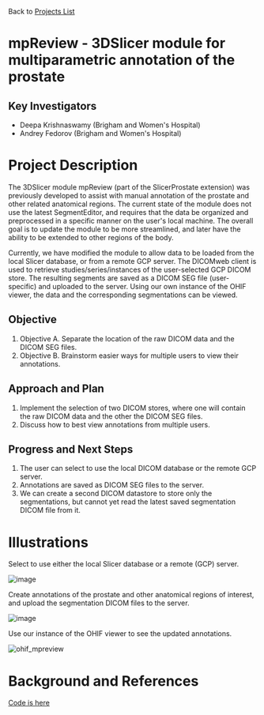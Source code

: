 Back to [Projects List](../../README.md#ProjectsList)

# mpReview - 3DSlicer module for multiparametric annotation of the prostate

## Key Investigators

- Deepa Krishnaswamy (Brigham and Women's Hospital)
- Andrey Fedorov (Brigham and Women's Hospital)

# Project Description

The 3DSlicer module mpReview (part of the SlicerProstate extension) was previously developed to assist with manual annotation of the prostate and other related anatomical regions. 
The current state of the module does not use the latest SegmentEditor, and requires that the data be organized and preprocessed in a specific manner on the user's local machine. 
The overall goal is to update the module to be more streamlined, and later have the ability to be extended to other regions of the body. 

Currently, we have modified the module to allow data to be loaded from the local Slicer database, or from a remote GCP server. The DICOMweb client is used to retrieve studies/series/instances 
of the user-selected GCP DICOM store. The resulting segments are saved as a DICOM SEG file (user-specific) and uploaded to the server. Using our own instance of the OHIF viewer, the data and the corresponding segmentations can be viewed. 

## Objective

<!-- Describe here WHAT you would like to achieve (what you will have as end result). -->

1. Objective A. Separate the location of the raw DICOM data and the DICOM SEG files. 
1. Objective B. Brainstorm easier ways for multiple users to view their annotations. 

## Approach and Plan

<!-- Describe here HOW you would like to achieve the objectives stated above. -->

1. Implement the selection of two DICOM stores, where one will contain the raw DICOM data and the other the DICOM SEG files. 
1. Discuss how to best view annotations from multiple users. 

## Progress and Next Steps

<!-- Update this section as you make progress, describing of what you have ACTUALLY DONE. If there are specific steps that you could not complete then you can describe them here, too. -->

1. The user can select to use the local DICOM database or the remote GCP server. 
2. Annotations are saved as DICOM SEG files to the server. 
3. We can create a second DICOM datastore to store only the segmentations, but cannot yet read the latest saved segmentation DICOM file from it. 

# Illustrations

<!-- Add pictures and links to videos that demonstrate what has been accomplished.
![Description of picture](Example2.jpg)
![Some more images](Example2.jpg)
-->

Select to use either the local Slicer database or a remote (GCP) server. 

![image](https://user-images.githubusercontent.com/59979551/173397241-97def393-7434-4d8d-978f-9ca695cf6efc.png)

Create annotations of the prostate and other anatomical regions of interest, and upload the segmentation DICOM files to the server. 

![image](https://user-images.githubusercontent.com/59979551/173397664-c3a7f567-d5f2-4214-a366-7cef1344860c.png)

Use our instance of the OHIF viewer to see the updated annotations.

![ohif_mpreview](https://user-images.githubusercontent.com/59979551/176763073-ac96d7cf-d490-4946-bb2a-4ed073e80b47.JPG)



# Background and References

<!-- If you developed any software, include link to the source code repository. If possible, also add links to sample data, and to any relevant publications. -->

[Code is here](https://github.com/deepakri201/mpReview/tree/seg_editor)
